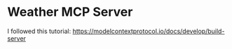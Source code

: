 # Weather MCP Server

I followed this tutorial: https://modelcontextprotocol.io/docs/develop/build-server